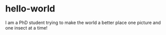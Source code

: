 # hello-world

I am a PhD student trying to make the world a better place one picture and one insect at a time!
